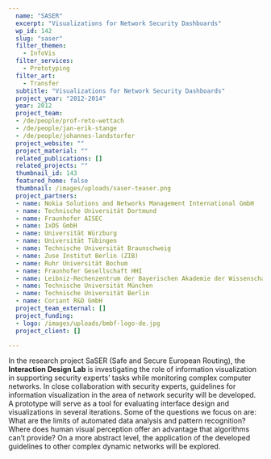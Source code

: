 ```yaml
---
  name: "SASER"
  excerpt: "Visualizations for Network Security Dashboards"
  wp_id: 142
  slug: "saser"
  filter_themen:
    - InfoVis
  filter_services:
    - Prototyping
  filter_art:
    - Transfer
  subtitle: "Visualizations for Network Security Dashboards"
  project_year: "2012-2014"
  year: 2012
  project_team:
  - /de/people/prof-reto-wettach
  - /de/people/jan-erik-stange
  - /de/people/johannes-landstorfer
  project_website: ""
  project_material: ""
  related_publications: []
  related_projects: ""
  thumbnail_id: 143
  featured_home: false
  thumbnail: /images/uploads/saser-teaser.png
  project_partners:
  - name: Nokia Solutions and Networks Management International GmbH
  - name: Technische Universität Dortmund
  - name: Fraunhofer AISEC
  - name: IxDS GmbH
  - name: Universität Würzburg
  - name: Universität Tübingen
  - name: Technische Universität Braunschweig
  - name: Zuse Institut Berlin (ZIB)
  - name: Ruhr Universität Bochum
  - name: Fraunhofer Gesellschaft HHI
  - name: Leibniz-Rechenzentrum der Bayerischen Akademie der Wissenschaften
  - name: Technische Universität München
  - name: Technische Universität Berlin
  - name: Coriant R&D GmbH
  project_team_external: []
  project_funding:
  - logo: /images/uploads/bmbf-logo-de.jpg
  project_client: []

---
```

In the research project SaSER (Safe and Secure European Routing), the **Interaction Design Lab** is investigating the role of information visualization in supporting security experts’ tasks while monitoring complex computer networks. In close collaboration with security experts, guidelines for information visualization in the area of network security will be developed. A prototype will serve as a tool for evaluating interface design and visualizations in several iterations. Some of the questions we focus on are: What are the limits of automated data analysis and pattern recognition? Where does human visual perception offer an advantage that algorithms can’t provide? On a more abstract level, the application of the developed guidelines to other complex dynamic networks will be explored.
